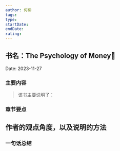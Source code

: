```yaml
---
author: 何柳
tags: 
type: 
startDate: 
endDate: 
rating:
---
```





## 书名：The Psychology of Money📖
 
Date: 2023-11-27 

### 主要内容
> 该书主要说明了：


### 章节要点
**作者的观点角度，以及说明的方法**
-

### 一句话总结



